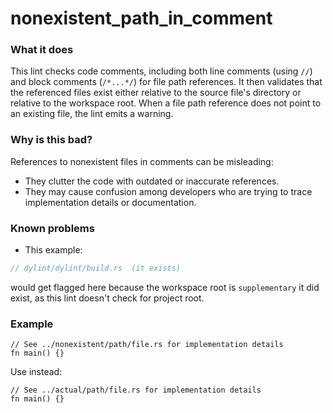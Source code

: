 # nonexistent_path_in_comment

### What it does

This lint checks code comments, including both line comments (using `//`) and block comments
(`/*...*/`) for file path references. It then validates that the referenced files exist either
relative to the source file's directory or relative to the workspace root. When a file path
reference does not point to an existing file, the lint emits a warning.

### Why is this bad?

References to nonexistent files in comments can be misleading:

- They clutter the code with outdated or inaccurate references.
- They may cause confusion among developers who are trying to trace implementation details
  or documentation.

### Known problems

- This example:

```rust
// dylint/dylint/build.rs  (it exists)
```

would get flagged here because the workspace root is `supplementary`
it did exist, as this lint doesn't check for project root.

### Example

```
// See ../nonexistent/path/file.rs for implementation details
fn main() {}
```

Use instead:

```
// See ../actual/path/file.rs for implementation details
fn main() {}
```

